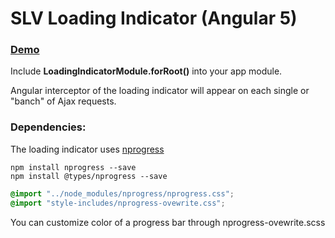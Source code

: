 # SLV Loading Indicator (Angular 5)

### [Demo](https://salev.github.io/angular/slv-loading-indicator/)

Include __LoadingIndicatorModule.forRoot()__ into your app module.

Angular interceptor of the loading indicator will appear on each single or "banch" of Ajax requests.

### Dependencies: 

The loading indicator uses [nprogress](https://www.npmjs.com/package/nprogress)

```shell
npm install nprogress --save
npm install @types/nprogress --save
```

```css
@import "../node_modules/nprogress/nprogress.css";
@import "style-includes/nprogress-ovewrite.css";
```
You can customize color of a progress bar through nprogress-ovewrite.scss
